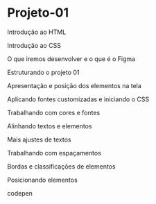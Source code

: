 # Projeto-01
Introdução ao HTML 

Introdução ao CSS

O que iremos desenvolver e o que é o Figma 

Estruturando o projeto 01 

Apresentação e posição dos elementos na tela

Aplicando fontes customizadas e iniciando o CSS 

Trabalhando com cores e fontes 

Alinhando textos e elementos 

Mais ajustes de textos 

Trabalhando com espaçamentos 

Bordas e classificações de elementos 

Posicionando elementos

codepen
